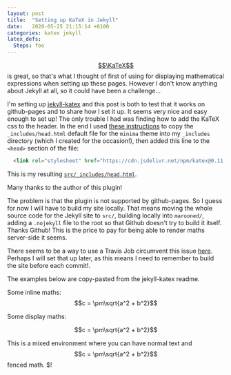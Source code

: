 ```yaml
---
layout: post
title:  "Setting up KaTeX in Jekyll"
date:   2020-05-25 21:15:14 +0100
categories: katex jekyll
latex_defs:
  Steps: foo
---
```



[$$\KaTeX$$](https://katex.org) is great, so that's what I
thought of first of using for displaying mathematical expressions when setting
up these pages. However I don't know anything about Jekyll at all, so it could
have been a challenge...

I'm setting up [jekyll-katex](https://github.com/linjer/jekyll-katex) and this
post is both to test that it works on github-pages and to share how I set it up.
It seems very nice and easy enough to set up!  The only trouble I had was
finding how to add the KaTeX css to the header.  In the end I used [these
instructions](https://jekyllrb.com/docs/themes/#overriding-theme-defaults) to
copy the `_includes/head.html` default file for the `minima` theme into my
`_includes` directory (which I created for the occasion!), then added this line
to the `<head>` section of the file:
```html
  <link rel="stylesheet" href="https://cdn.jsdelivr.net/npm/katex@0.11.1/dist/katex.min.css" integrity="sha384-zB1R0rpPzHqg7Kpt0Aljp8JPLqbXI3bhnPWROx27a9N0Ll6ZP/+DiW/UqRcLbRjq" crossorigin="anonymous">
```
This is my resulting [`src/_includes/head.html`](https://github.com/arnodel/arnodel.github.io/tree/master/src/_includes/head.html).

Many thanks to the author of this plugin!

The problem is that the plugin is not supported by github-pages.  So I guess for
now I will have to build my site locally.  That means moving the whole source
code for the Jekyll site to `src/`, building locally into `marooned/`, adding a
`.nojekyll` file to the root so that Github doesn't try to build it itself.
Thanks Github!  This is the price to pay for being able to render maths
server-side it seems.

There seems to be a way to use a Travis Job circumvent this issue
[here](https://stackoverflow.com/a/51454606/2380495). Perhaps I will set that up
later, as this means I need to remember to build the site before each commit!.

The examples below are copy-pasted from the jekyll-katex readme.

Some inline maths: $$c = \pm\sqrt{a^2 + b^2}$$

Some display maths:

$$c = \pm\sqrt{a^2 + b^2}$$


This is a mixed environment where you can have normal text and $$c = \pm\sqrt{a^2 + b^2}$$ fenced math. $!
